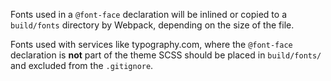 Fonts used in a `@font-face` declaration will be inlined or copied to
a `build/fonts` directory by Webpack, depending on the size of the file.

Fonts used with services like typography.com, where the `@font-face` declaration
is **not** part of the theme SCSS should be placed in `build/fonts/` and excluded
from the `.gitignore`.
